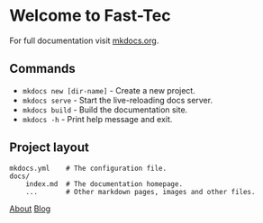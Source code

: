 # Welcome to Fast-Tec

For full documentation visit [mkdocs.org](https://www.mkdocs.org).

## Commands

* `mkdocs new [dir-name]` - Create a new project.
* `mkdocs serve` - Start the live-reloading docs server.
* `mkdocs build` - Build the documentation site.
* `mkdocs -h` - Print help message and exit.

## Project layout

    mkdocs.yml    # The configuration file.
    docs/
        index.md  # The documentation homepage.
        ...       # Other markdown pages, images and other files.


<div class="text-center">
<a href="about/" class="btn btn-primary" role="button">About</a>
<a href="blog/" class="btn btn-primary" role="button">Blog</a>
</div>